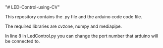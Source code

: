 "# LED-Control-using-CV" 

This repository contains the .py file and the arduino code code file. 

The required libraries are cvzone, numpy and mediapipe.

In line 8 in LedControl.py you can change the port number that arduino will be connected to.

